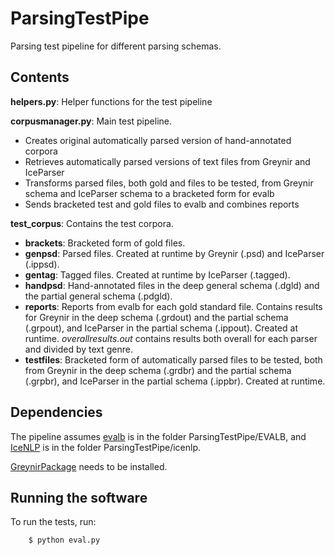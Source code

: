 # ParsingTestPipe
Parsing test pipeline for different parsing schemas.

## Contents
**helpers.py**: Helper functions for the test pipeline

**corpusmanager.py**: Main test pipeline. 
+ Creates original automatically parsed version of hand-annotated corpora
+ Retrieves automatically parsed versions of text files from Greynir and IceParser
+ Transforms parsed files, both gold and files to be tested, from Greynir schema and IceParser schema to a bracketed form for evalb
+ Sends bracketed test and gold files to evalb and combines reports

**test_corpus**: Contains the test corpora.

+ **brackets**: Bracketed form of gold files.
+ **genpsd**: Parsed files. Created at runtime by Greynir (.psd) and IceParser (.ippsd). 
+ **gentag**: Tagged files. Created at runtime by IceParser (.tagged).
+ **handpsd**: Hand-annotated files in the deep general schema (.dgld) and the partial general schema (.pdgld).
+ **reports**: Reports from evalb for each gold standard file. Contains results for Greynir in the deep schema (.grdout) and the partial schema (.grpout), and IceParser in the partial schema (.ippout). Created at runtime. *overallresults.out* contains results both overall for each parser and divided by text genre.
+ **testfiles**: Bracketed form of automatically parsed files to be tested, both from Greynir in the deep schema (.grdbr) and the partial schema (.grpbr), and IceParser in the partial schema (.ippbr). Created at runtime.

## Dependencies
The pipeline assumes [evalb](https://nlp.cs.nyu.edu/evalb/) is in the folder ParsingTestPipe/EVALB, and [IceNLP](https://github.com/hrafnl/icenlp) is in the folder ParsingTestPipe/icenlp.

[GreynirPackage](https://github.com/mideind/GreynirPackage) needs to be installed.

## Running the software

 To run the tests, run:
```
    $ python eval.py
```
